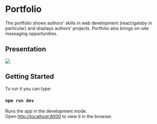 # Portfolio

The portfolio shows authors' skills in web development (react/gatsby in particular) and displays authors' projects. 
Portfolio also brings on-site messaging opportunities.

## Presentation 

![](https://user-images.githubusercontent.com/54981869/132205018-d3b14737-6b62-454b-af00-0e67810fb1a1.gif)


## Getting Started 

To run it you can type:

### `npm run dev`

Runs the app in the development mode.\
Open [http://localhost:8000](http://localhost:8000) to view it in the browser.
 

